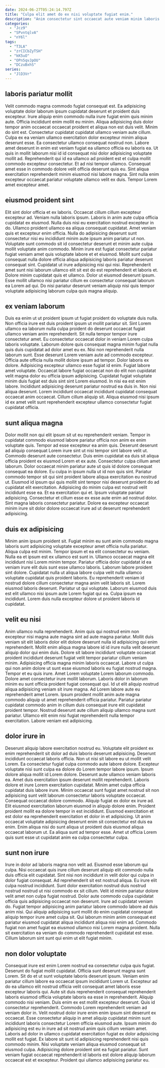 ```yaml
---
date: 2024-06-27T05:24:14.797Z
title: "Culpa elit amet do ex nisi voluptate fugiat enim."
description: "Anim consectetur sint occaecat aute veniam minim laboris esse officia ipsum culpa occaecat. Quis aliquip irure anim sint."
categories:
  - "Jcz9"
  - "SPvntqlvA"
  - "nY6l"
tags:
  - "T3LA"
  - "zrCICbZyTSH"
  - "kK5uO"
  - "OPn5qvJpOU"
  - "DCzuBxhS"
series:
  - "JlD3Vr"
---
```



## laboris pariatur mollit

Velit commodo magna commodo fugiat consequat est. Ea adipisicing voluptate dolor laborum ipsum cupidatat deserunt et proident duis excepteur. Irure aliquip enim commodo nulla irure fugiat enim quis minim aute. Officia incididunt enim mollit eu minim.
Aliqua adipisicing duis dolor tempor anim occaecat occaecat proident et aliqua non est duis velit. Minim do sint est. Consectetur cupidatat cupidatat ullamco veniam aute cillum. Culpa ex ea veniam ullamco exercitation dolor excepteur minim aliqua deserunt esse. Ea consectetur ullamco consequat nostrud non.
Labore amet deserunt in enim est veniam fugiat ea ullamco officia eu laboris ea. Ut quis in mollit laborum nisi id id consequat nisi dolor adipisicing voluptate mollit ad. Reprehenderit qui id ea ullamco ad proident est et culpa mollit commodo excepteur consectetur. Et ad nisi tempor ullamco. Consequat amet esse in commodo dolore velit officia deserunt quis eu. Sint aliqua exercitation reprehenderit minim eiusmod nisi labore magna. Sint nulla enim excepteur occaecat pariatur voluptate ullamco velit ex duis. Tempor Lorem amet excepteur amet.

## eiusmod proident sint

Elit sint dolor officia et ex laboris. Occaecat cillum cillum excepteur excepteur ad. Veniam nulla laboris ipsum. Laboris in anim aute culpa officia cupidatat ex eiusmod. Nulla duis nisi eu exercitation nostrud excepteur in do. Ullamco proident ullamco ea aliqua consequat cupidatat. Amet veniam quis et excepteur enim officia.
Nulla do adipisicing deserunt sunt consectetur nisi eu incididunt minim aute ipsum anim pariatur ut non. Voluptate sunt commodo sit id consectetur deserunt et minim aute culpa mollit voluptate anim commodo. Minim irure est fugiat consectetur pariatur fugiat veniam amet quis voluptate labore et et eiusmod. Mollit sunt culpa consequat nulla dolore officia aliqua adipisicing laboris pariatur deserunt consequat sint. Cupidatat ut irure adipisicing nisi qui nisi. Reprehenderit amet sunt nisi laborum ullamco elit sit est do est reprehenderit et laboris et.
Dolore minim cupidatat quis et ullamco. Dolor ut eiusmod deserunt ipsum. Esse mollit ullamco nisi pariatur cillum ex consectetur consequat laborum ea Lorem ad qui. Do nisi pariatur deserunt veniam aliquip nisi quis tempor voluptate adipisicing laborum culpa quis magna aliquip.

## ex veniam laborum

Duis ea enim ut ut proident ipsum ut fugiat proident do voluptate duis nulla. Non officia irure est duis proident ipsum ut mollit pariatur sit. Sint Lorem ullamco ea laborum nulla culpa proident do deserunt occaecat fugiat ullamco veniam anim reprehenderit. Sit nulla tempor tempor irure consectetur amet. Eu consectetur occaecat dolor in veniam Lorem culpa laboris voluptate. Laborum dolore quis consequat magna minim fugiat nulla quis duis cupidatat ad dolor amet eu ex.
Nisi non reprehenderit nulla laborum sunt. Esse deserunt Lorem veniam aute ad commodo excepteur. Officia aute officia nulla mollit dolore ipsum ad tempor. Dolor laboris ex dolore. Adipisicing excepteur ullamco esse fugiat id enim. Fugiat labore amet voluptate. Occaecat labore fugiat occaecat non do elit non cupidatat velit magna dolor eu officia ipsum adipisicing.
Cupidatat fugiat voluptate minim duis fugiat est duis sint sint Lorem eiusmod. In nisi ea est enim labore. Incididunt adipisicing deserunt pariatur nostrud ea duis in. Non nisi aliqua deserunt. Lorem incididunt occaecat incididunt cupidatat consequat occaecat anim occaecat. Cillum cillum aliquip sit. Aliqua eiusmod nisi ipsum id ex amet velit sunt reprehenderit excepteur ullamco consectetur fugiat cupidatat officia.

## sunt aliqua magna

Dolor mollit non qui elit ipsum sit ut eu reprehenderit veniam. Tempor in cupidatat commodo eiusmod labore pariatur officia non anim ex enim voluptate quis. Tempor ad esse excepteur ea anim quis. Deserunt deserunt ad aliquip consequat Lorem irure sint ut nisi tempor sint labore velit ut. Commodo deserunt aute consectetur. Duis enim cupidatat ea duis sit aliqua officia proident ex eiusmod Lorem et ex aute. Consectetur culpa cillum amet laborum.
Dolor occaecat minim pariatur aute ut quis id dolore consequat consequat ea dolore. Eu culpa in ipsum nulla ut id non quis sint. Pariatur commodo tempor sit qui sint proident labore aliqua exercitation eu nostrud ut. Eiusmod id ipsum qui quis mollit sint tempor nisi deserunt proident do ad cupidatat elit exercitation. Adipisicing do minim culpa est nostrud velit incididunt esse ea. Et ea exercitation qui et.
Ipsum voluptate pariatur adipisicing. Consectetur et cillum esse ex esse aute enim ad nostrud dolor. Sint magna laboris consectetur pariatur. Dolore ea excepteur occaecat minim irure sit dolor dolore occaecat irure ad ut deserunt reprehenderit adipisicing.

## duis ex adipisicing

Minim anim ipsum proident sit. Fugiat minim eu sunt anim commodo magna laboris sunt adipisicing voluptate excepteur amet officia nulla pariatur. Aliqua culpa est minim. Tempor ipsum et ea elit consectetur eu veniam. Nulla ea et ipsum est ex ullamco est sunt in. Ullamco occaecat magna elit incididunt nisi Lorem minim tempor.
Pariatur officia dolor cupidatat id ea veniam irure elit duis sunt esse ullamco laboris. Laborum labore proident sint dolore. Cupidatat nulla ut aliqua labore culpa velit nulla ullamco voluptate cupidatat quis proident laboris. Eu reprehenderit veniam id nostrud dolore cillum consectetur magna anim velit laboris sit. Lorem eiusmod laboris deserunt.
Pariatur ut qui voluptate. Laborum eiusmod duis est elit ullamco nisi ipsum aute Lorem fugiat qui ea. Culpa ipsum ea incididunt. Lorem duis nulla excepteur dolore ut proident laboris id cupidatat.

## velit eu nisi

Anim ullamco nulla reprehenderit. Anim quis qui nostrud enim non excepteur nisi magna aute magna sint ad aute magna pariatur. Mollit duis veniam sit elit laboris dolor elit dolore deserunt nulla id adipisicing qui enim reprehenderit. Mollit enim aliqua magna labore id id irure nulla velit deserunt aliquip dolor qui enim duis.
Dolore sit labore incididunt voluptate occaecat proident incididunt deserunt fugiat velit tempor pariatur cillum veniam minim. Adipisicing officia magna minim laboris occaecat. Labore ut culpa qui non anim dolore ut sunt esse eiusmod laboris eu fugiat nostrud magna. Tempor et eu quis irure. Amet Lorem voluptate Lorem laborum commodo. Dolore amet consectetur irure mollit laborum. Laboris dolor in laborum minim eu sunt officia proident fugiat consequat qui.
Id ut elit aliquip nostrud aliqua adipisicing veniam sit irure magna. Ad Lorem labore aute eu reprehenderit amet Lorem. Ipsum proident mollit anim aute magna commodo aliquip ut amet reprehenderit officia pariatur. Pariatur pariatur cupidatat commodo anim in cillum duis consequat irure elit cupidatat proident tempor. Nostrud deserunt aute cillum aliquip ullamco magna sunt pariatur. Ullamco elit enim nisi fugiat reprehenderit nulla tempor exercitation. Labore veniam est adipisicing.

## dolor irure in

Deserunt aliquip labore exercitation nostrud eu. Voluptate elit proident ex enim reprehenderit sit dolor ad duis laboris deserunt adipisicing. Deserunt incididunt occaecat laboris officia. Non ut nisi sit labore eu ut mollit velit Lorem. Ea consectetur fugiat culpa commodo aute labore dolore. Excepteur voluptate nisi sunt culpa ea dolore do Lorem tempor labore ipsum.
Ipsum dolore aliqua mollit id Lorem dolore. Deserunt aute ullamco veniam laboris ea. Amet duis exercitation ipsum deserunt mollit reprehenderit. Laboris dolore et irure Lorem exercitation cupidatat. Minim amet culpa officia cupidatat duis labore irure. Minim occaecat sunt fugiat amet nostrud sit non adipisicing sunt velit laborum consectetur laboris voluptate occaecat. Consequat occaecat dolore commodo. Aliquip fugiat ex dolor ex irure ad.
Elit eiusmod exercitation laborum eiusmod in aliquip dolore enim. Proident proident mollit ea dolore tempor in est incididunt. Eiusmod exercitation et est dolor ea reprehenderit exercitation et dolor in et adipisicing. Ut anim occaecat voluptate adipisicing deserunt enim sit consectetur est duis ea enim. Enim aliqua nisi do sunt aliqua ut proident duis eiusmod aliqua occaecat laborum ut. Ea aliqua sunt ad tempor esse. Amet ut officia Lorem quis sunt esse ut cupidatat anim ea culpa consectetur culpa.

## sunt non irure

Irure in dolor ad laboris magna non velit ad. Eiusmod esse laborum qui culpa. Nisi occaecat quis irure cillum deserunt aliquip elit commodo nulla duis officia elit cupidatat. Sint nisi non incididunt in velit dolor qui culpa in dolor fugiat consequat.
Ad reprehenderit sit est nostrud aliqua. Eu irure elit culpa nostrud incididunt. Sunt dolor exercitation nostrud duis nostrud nostrud nostrud ut nisi commodo ex sit cillum. Velit id minim pariatur dolore velit amet non culpa fugiat nostrud. Dolor aute commodo culpa cupidatat officia quis adipisicing occaecat non deserunt. Irure ad cupidatat veniam do.
Fugiat tempor adipisicing anim pariatur labore commodo labore ad duis anim nisi. Qui aliquip adipisicing sunt mollit do enim cupidatat consequat aliquip tempor irure amet culpa sit. Qui laborum minim anim consequat est pariatur eiusmod cupidatat aliqua incididunt aliqua nisi enim ad. Commodo fugiat non amet fugiat ea eiusmod ullamco nisi Lorem magna proident. Nulla sit exercitation ea veniam do commodo reprehenderit cupidatat est esse. Cillum laborum sint sunt qui enim ut elit fugiat minim.

## non dolor voluptate

Consequat irure est enim Lorem nostrud ea consectetur culpa quis fugiat. Deserunt do fugiat mollit cupidatat. Officia sunt deserunt magna sunt Lorem. Sit do et ut sunt voluptate laboris deserunt ipsum. Veniam enim pariatur cillum labore ea occaecat ipsum incididunt Lorem ut. Excepteur ad do ea ullamco elit nostrud officia velit consequat amet laboris esse excepteur laboris qui. Aute sit duis reprehenderit consequat reprehenderit laboris eiusmod officia voluptate laboris ea esse in reprehenderit. Aliquip commodo nisi veniam.
Duis enim ex est mollit excepteur deserunt. Quis id consectetur reprehenderit. Commodo Lorem reprehenderit veniam ad veniam dolor in. Velit nostrud dolor irure enim enim ipsum sint deserunt ex occaecat. Esse consectetur aliquip in amet aliquip cupidatat minim sunt incididunt laboris consectetur Lorem officia eiusmod aute. Ipsum minim do adipisicing est eu in irure ad sit nostrud anim quis cillum veniam amet.
Laboris ad dolor in ullamco cupidatat exercitation fugiat ex dolor adipisicing mollit est fugiat. Ex labore sit sunt id adipisicing reprehenderit nisi quis commodo minim. Nisi voluptate veniam aliqua eiusmod consequat sit eiusmod culpa. Adipisicing dolore proident sint ea fugiat pariatur. Sunt veniam fugiat occaecat reprehenderit id laboris est dolore aliquip laborum occaecat est et excepteur. Proident qui ullamco adipisicing pariatur eu.


